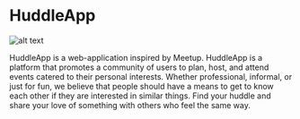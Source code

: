 # HuddleApp
![alt text](https://github.com/naelkhann/HuddleApp/raw/master/public/huddle-logo.png "HuddleApp")

HuddleApp is a web-application inspired by Meetup. HuddleApp is a platform that promotes a community of users to plan, host, and attend events catered to their personal interests. Whether professional, informal, or just for fun, we believe that people should have a means to get to know each other if they are interested in similar things. Find your huddle and share your love of something with others who feel the same way.
